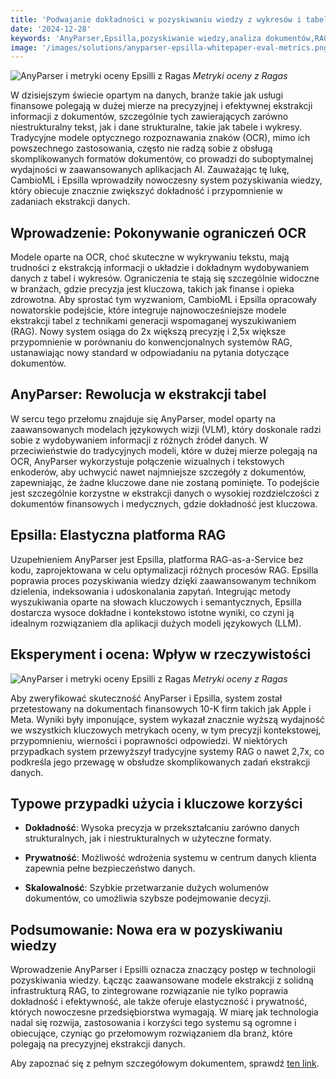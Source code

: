 ```yaml
---
title: 'Podwajanie dokładności w pozyskiwaniu wiedzy z wykresów i tabel'
date: '2024-12-28'
keywords: 'AnyParser,Epsilla,pozyskiwanie wiedzy,analiza dokumentów,RAG,dokumenty finansowe,ekstrakcja tabel,ekstrakcja wykresów,modele językowe wizji,dokładność'
image: '/images/solutions/anyparser-epsilla-whitepaper-eval-metrics.png'
---
```


![AnyParser i metryki oceny Epsilli z Ragas](/images/solutions/anyparser-epsilla-whitepaper-eval-metrics.png)
_Metryki oceny z Ragas_

W dzisiejszym świecie opartym na danych, branże takie jak usługi finansowe polegają w dużej mierze na precyzyjnej i efektywnej ekstrakcji informacji z dokumentów, szczególnie tych zawierających zarówno niestrukturalny tekst, jak i dane strukturalne, takie jak tabele i wykresy. Tradycyjne modele optycznego rozpoznawania znaków (OCR), mimo ich powszechnego zastosowania, często nie radzą sobie z obsługą skomplikowanych formatów dokumentów, co prowadzi do suboptymalnej wydajności w zaawansowanych aplikacjach AI. Zauważając tę lukę, CambioML i Epsilla wprowadziły nowoczesny system pozyskiwania wiedzy, który obiecuje znacznie zwiększyć dokładność i przypomnienie w zadaniach ekstrakcji danych.

## Wprowadzenie: Pokonywanie ograniczeń OCR

Modele oparte na OCR, choć skuteczne w wykrywaniu tekstu, mają trudności z ekstrakcją informacji o układzie i dokładnym wydobywaniem danych z tabel i wykresów. Ograniczenia te stają się szczególnie widoczne w branżach, gdzie precyzja jest kluczowa, takich jak finanse i opieka zdrowotna. Aby sprostać tym wyzwaniom, CambioML i Epsilla opracowały nowatorskie podejście, które integruje najnowocześniejsze modele ekstrakcji tabel z technikami generacji wspomaganej wyszukiwaniem (RAG). Nowy system osiąga do 2x większą precyzję i 2,5x większe przypomnienie w porównaniu do konwencjonalnych systemów RAG, ustanawiając nowy standard w odpowiadaniu na pytania dotyczące dokumentów.

## AnyParser: Rewolucja w ekstrakcji tabel

W sercu tego przełomu znajduje się AnyParser, model oparty na zaawansowanych modelach językowych wizji (VLM), który doskonale radzi sobie z wydobywaniem informacji z różnych źródeł danych. W przeciwieństwie do tradycyjnych modeli, które w dużej mierze polegają na OCR, AnyParser wykorzystuje połączenie wizualnych i tekstowych enkoderów, aby uchwycić nawet najmniejsze szczegóły z dokumentów, zapewniając, że żadne kluczowe dane nie zostaną pominięte. To podejście jest szczególnie korzystne w ekstrakcji danych o wysokiej rozdzielczości z dokumentów finansowych i medycznych, gdzie dokładność jest kluczowa.

## Epsilla: Elastyczna platforma RAG

Uzupełnieniem AnyParser jest Epsilla, platforma RAG-as-a-Service bez kodu, zaprojektowana w celu optymalizacji różnych procesów RAG. Epsilla poprawia proces pozyskiwania wiedzy dzięki zaawansowanym technikom dzielenia, indeksowania i udoskonalania zapytań. Integrując metody wyszukiwania oparte na słowach kluczowych i semantycznych, Epsilla dostarcza wysoce dokładne i kontekstowo istotne wyniki, co czyni ją idealnym rozwiązaniem dla aplikacji dużych modeli językowych (LLM).

## Eksperyment i ocena: Wpływ w rzeczywistości

![AnyParser i metryki oceny Epsilli z Ragas](/images/solutions/anyparser-epsilla-whitepaper-eval-metrics.png)
_Metryki oceny z Ragas_

Aby zweryfikować skuteczność AnyParser i Epsilla, system został przetestowany na dokumentach finansowych 10-K firm takich jak Apple i Meta. Wyniki były imponujące, system wykazał znacznie wyższą wydajność we wszystkich kluczowych metrykach oceny, w tym precyzji kontekstowej, przypomnieniu, wierności i poprawności odpowiedzi. W niektórych przypadkach system przewyższył tradycyjne systemy RAG o nawet 2,7x, co podkreśla jego przewagę w obsłudze skomplikowanych zadań ekstrakcji danych.

## Typowe przypadki użycia i kluczowe korzyści

- **Dokładność**: Wysoka precyzja w przekształcaniu zarówno danych strukturalnych, jak i niestrukturalnych w użyteczne formaty.

- **Prywatność**: Możliwość wdrożenia systemu w centrum danych klienta zapewnia pełne bezpieczeństwo danych.

- **Skalowalność**: Szybkie przetwarzanie dużych wolumenów dokumentów, co umożliwia szybsze podejmowanie decyzji.

## Podsumowanie: Nowa era w pozyskiwaniu wiedzy

Wprowadzenie AnyParser i Epsilli oznacza znaczący postęp w technologii pozyskiwania wiedzy. Łącząc zaawansowane modele ekstrakcji z solidną infrastrukturą RAG, to zintegrowane rozwiązanie nie tylko poprawia dokładność i efektywność, ale także oferuje elastyczność i prywatność, których nowoczesne przedsiębiorstwa wymagają. W miarę jak technologia nadal się rozwija, zastosowania i korzyści tego systemu są ogromne i obiecujące, czyniąc go przełomowym rozwiązaniem dla branż, które polegają na precyzyjnej ekstrakcji danych.

Aby zapoznać się z pełnym szczegółowym dokumentem, sprawdź [ten link](https://www.cambioml.com/research/AnyParser_Epsilla_Whitepaper.pdf).
